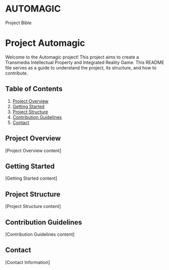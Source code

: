 # AUTOMAGIC
Project Bible
# Project Automagic

Welcome to the Automagic project! This project aims to create a Transmedia Intellectual Property and Integrated Reality Game. This README file serves as a guide to understand the project, its structure, and how to contribute.

## Table of Contents

1. [Project Overview](#project-overview)
2. [Getting Started](#getting-started)
3. [Project Structure](#project-structure)
4. [Contribution Guidelines](#contribution-guidelines)
5. [Contact](#contact)

## Project Overview

[Project Overview content]

## Getting Started

[Getting Started content]

## Project Structure

[Project Structure content]

## Contribution Guidelines

[Contribution Guidelines content]

## Contact

[Contact Information]
